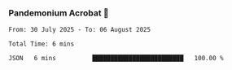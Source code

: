 ### Pandemonium Acrobat 🤸

<!--START_SECTION:waka-->

```all_time
From: 30 July 2025 - To: 06 August 2025

Total Time: 6 mins

JSON   6 mins          █████████████████████████   100.00 %
```

<!--END_SECTION:waka-->
